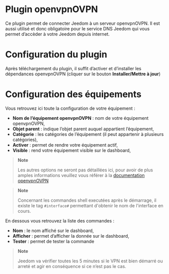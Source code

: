 # Plugin openvpnOVPN

Ce plugin permet de connecter Jeedom à un serveur openvpnOVPN. Il est aussi utilisé et donc obligatoire pour le service DNS Jeedom qui vous permet d’accèder à votre Jeedom depuis internet.

# Configuration du plugin

Après téléchargement du plugin, il suffit d’activer et d’installer les dépendances openvpnOVPN (cliquer sur le bouton **Installer/Mettre à jour**)

# Configuration des équipements

Vous retrouvez ici toute la configuration de votre équipement :

-   **Nom de l’équipement openvpnOVPN** : nom de votre équipement openvpnOVPN,
-   **Objet parent** : indique l’objet parent auquel appartient l’équipement,
-   **Catégorie** : les catégories de l’équipement (il peut appartenir à plusieurs catégories),
-   **Activer** : permet de rendre votre équipement actif,
-   **Visible** : rend votre équipement visible sur le dashboard,

> **Note**
>
> Les autres options ne seront pas détaillées ici, pour avoir de plus amples informations veuillez vous référer à la [documentation openvpnOVPN](https://openvpnOVPN.net/index.php/open-source/documentation.html)

> **Note**
>
> Concernant les commandes shell executées après le démarrage, il existe le tag `#interface#` permettant d'obtenir le nom de l'interface en cours.

En dessous vous retrouvez la liste des commandes :

-   **Nom** : le nom affiché sur le dashboard,
-   **Afficher** : permet d’afficher la donnée sur le dashboard,
-   **Tester** : permet de tester la commande

> **Note**
>
> Jeedom va vérifier toutes les 5 minutes si le VPN est bien démarré ou arreté et agir en conséquence si ce n’est pas le cas.
